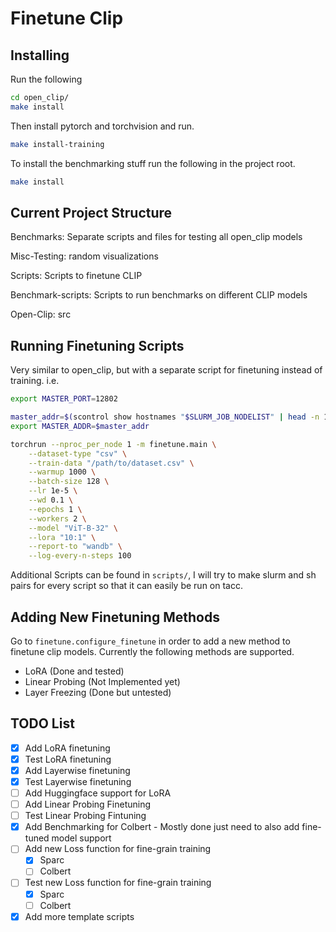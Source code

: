 # Finetune Clip

## Installing
Run the following
```bash
cd open_clip/
make install
```
Then install pytorch and torchvision and run.
```bash
make install-training
```
To install the benchmarking stuff run the following in the project root.
```bash
make install
```

## Current Project Structure

Benchmarks: Separate scripts and files for testing all open_clip models

Misc-Testing: random visualizations

Scripts: Scripts to finetune CLIP

Benchmark-scripts: Scripts to run benchmarks on different CLIP models

Open-Clip: src

## Running Finetuning Scripts
Very similar to open_clip, but with a separate script for finetuning instead of training. i.e.

```bash
export MASTER_PORT=12802

master_addr=$(scontrol show hostnames "$SLURM_JOB_NODELIST" | head -n 1)
export MASTER_ADDR=$master_addr

torchrun --nproc_per_node 1 -m finetune.main \
    --dataset-type "csv" \
    --train-data "/path/to/dataset.csv" \
    --warmup 1000 \
    --batch-size 128 \
    --lr 1e-5 \
    --wd 0.1 \
    --epochs 1 \
    --workers 2 \
    --model "ViT-B-32" \
    --lora "10:1" \
    --report-to "wandb" \
    --log-every-n-steps 100
```

Additional Scripts can be found in `scripts/`, I will try to make slurm and sh pairs for every script so that it can easily be run on tacc.

## Adding New Finetuning Methods
Go to `finetune.configure_finetune` in order to add a new method to finetune clip models. Currently the following
methods are supported.

- LoRA (Done and tested)
- Linear Probing (Not Implemented yet)
- Layer Freezing (Done but untested)

## TODO List
- [x] Add LoRA finetuning
- [x] Test LoRA finetuning
- [x] Add Layerwise finetuning
- [x] Test Layerwise finetuning
- [ ] Add Huggingface support for LoRA
- [ ] Add Linear Probing Finetuning
- [ ] Test Linear Probing Fintuning
- [x] Add Benchmarking for Colbert
      - Mostly done just need to also add fine-tuned model support
- [ ] Add new Loss function for fine-grain training
    - [x] Sparc
    - [ ] Colbert
- [ ] Test new Loss function for fine-grain training
    - [x] Sparc
    - [ ] Colbert
- [x] Add more template scripts
